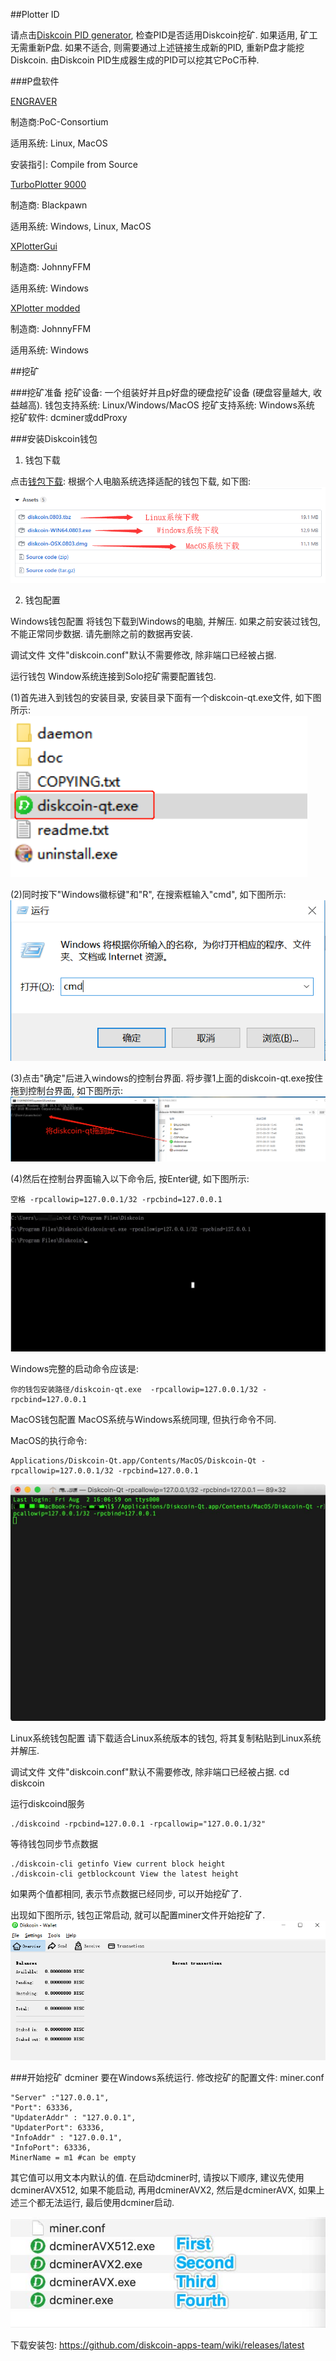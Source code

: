 ##Plotter ID

请点击[Diskcoin PID generator](https://diskcoin.org/PidGenerator/index.html#btnGroup), 检查PID是否适用Diskcoin挖矿. 如果适用, 矿工无需重新P盘. 如果不适合, 则需要通过上述链接生成新的PID, 重新P盘才能挖Diskcoin. 由Diskcoin PID生成器生成的PID可以挖其它PoC币种.

###P盘软件

[ENGRAVER](https://github.com/PoC-Consortium/engraver)

制造商:PoC-Consortium

适用系统: Linux, MacOS

安装指引: Compile from Source

[TurboPlotter 9000](https://blackpawn.com/tp/)

制造商: Blackpawn

适用系统: Windows, Linux, MacOS

[XPlotterGui](https://github.com/JohnnyFFM/XPlotterGui/releases/latest)

制造商: JohnnyFFM

适用系统: Windows

[XPlotter modded](https://github.com/JohnnyFFM/XPlotter/releases/latest)

制造商: JohnnyFFM

适用系统: Windows

##挖矿

###挖矿准备
挖矿设备: 一个组装好并且p好盘的硬盘挖矿设备 (硬盘容量越大, 收益越高).
钱包支持系统: Linux/Windows/MacOS
挖矿支持系统: Windows系统
挖矿软件: dcminer或ddProxy

###安装Diskcoin钱包

1. 钱包下载

点击[钱包下载](https://github.com/diskcoin-apps-team/wiki/releases): 根据个人电脑系统选择适配的钱包下载, 如下图:
![alt](image/walletdownload.png)

2. 钱包配置

Windows钱包配置
将钱包下载到Windows的电脑, 并解压. 如果之前安装过钱包, 不能正常同步数据. 请先删除之前的数据再安装.

调试文件
文件"diskcoin.conf"默认不需要修改, 除非端口已经被占据.

运行钱包
Window系统连接到Solo挖矿需要配置钱包.

(1)首先进入到钱包的安装目录, 安装目录下面有一个diskcoin-qt.exe文件, 如下图所示:
![alt](image/directory.png)

(2)同时按下"Windows徽标键"和"R", 在搜索框输入"cmd", 如下图所示:
![alt](image/windowsR.png)

(3)点击"确定"后进入windows的控制台界面. 将步骤1上面的diskcoin-qt.exe按住拖到控制台界面, 如下图所示:
![alt](image/dragwallet.png)

(4)然后在控制台界面输入以下命令后, 按Enter键, 如下图所示:
```
空格 -rpcallowip=127.0.0.1/32 -rpcbind=127.0.0.1
```
![alt](image/Windows.jpg)

Windows完整的启动命令应该是:
```
你的钱包安装路径/diskcoin-qt.exe  -rpcallowip=127.0.0.1/32 -rpcbind=127.0.0.1
```

MacOS钱包配置
MacOS系统与Windows系统同理, 但执行命令不同.

MacOS的执行命令:
```
Applications/Diskcoin-Qt.app/Contents/MacOS/Diskcoin-Qt -rpcallowip=127.0.0.1/32 -rpcbind=127.0.0.1
```
![alt](image/MacOS.jpg)

Linux系统钱包配置
请下载适合Linux系统版本的钱包, 将其复制粘贴到Linux系统并解压.

调试文件
文件"diskcoin.conf"默认不需要修改, 除非端口已经被占据.
cd diskcoin

运行diskcoind服务
```
./diskcoind -rpcbind=127.0.0.1 -rpcallowip="127.0.0.1/32"
``` 

等待钱包同步节点数据
```
./diskcoin-cli getinfo View current block height
./diskcoin-cli getblockcount View the latest height
```
如果两个值都相同, 表示节点数据已经同步, 可以开始挖矿了.

出现如下图所示, 钱包正常启动, 就可以配置miner文件开始挖矿了.
![alt](image/wallet.png)

###开始挖矿
dcminer 要在Windows系统运行. 修改挖矿的配置文件: miner.conf

``` 
"Server" :"127.0.0.1",
"Port": 63336,
"UpdaterAddr" : "127.0.0.1",
"UpdaterPort": 63336,
"InfoAddr" : "127.0.0.1",
"InfoPort": 63336,
MinerName = m1 #can be empty
``` 

其它值可以用文本内默认的值.
在启动dcminer时, 请按以下顺序, 建议先使用dcminerAVX512, 如果不能启动, 再用dcminerAVX2, 然后是dcminerAVX, 如果上述三个都无法运行, 最后使用dcminer启动.

![alt](image/order.jpg)

下载安装包: <https://github.com/diskcoin-apps-team/wiki/releases/latest>
